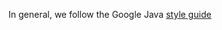 In general, we follow the Google Java [style guide](https://google.github.io/styleguide/javaguide.html)

